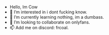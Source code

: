 - Hello, Im Cow
- 👀 I’m interested in i dont fucking know.
- 🌱 I’m currently learning nothing, im a dumbass.
- 💞️ I’m looking to collaborate on onlyfans.
- 📫 Add me on discord: frcoal.

<!---
FrCow/FrCow is a ✨ special ✨ repository because its `README.md` (this file) appears on your GitHub profile.
You can click the Preview link to take a look at your changes.
--->
